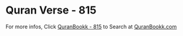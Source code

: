 # Quran Verse - 815 

For more infos, Click [QuranBookk - 815](https://www.quranbookk.com/quran/search?q=815) to Search at [QuranBookk.com](http://quranbookk.com/)